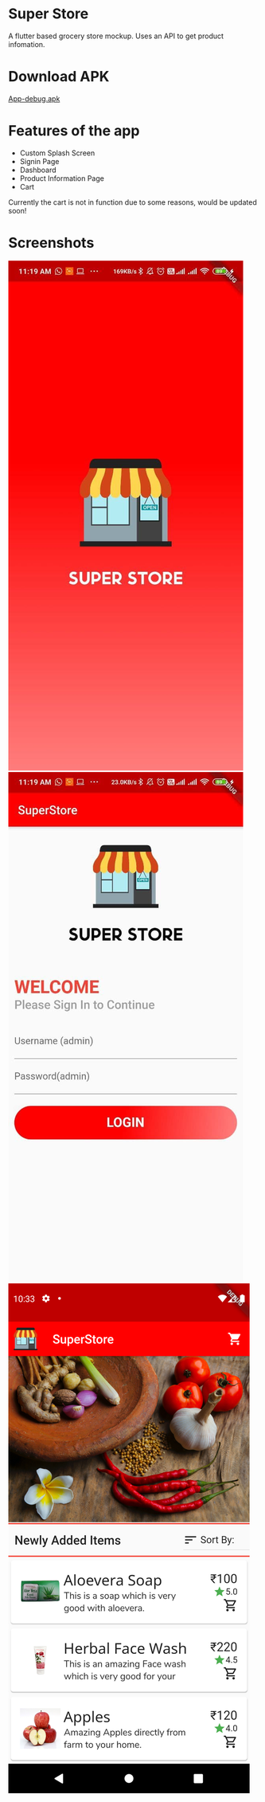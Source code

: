 # Super Store

A flutter based grocery store mockup. Uses an API to get product infomation.

# Download APK
[App-debug.apk](build/app/outputs/flutter-apk/app-debug.apk)

# Features of the app
  - Custom Splash Screen
  - Signin Page
  - Dashboard
  - Product Information Page
  - Cart

Currently the cart is not in function due to some reasons, would be updated soon!

# Screenshots
![](splash.jpg)
![](login.jpg)
![](Screenshot_1610341429.png)
